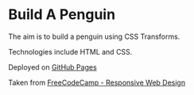 # Build A Penguin

The aim is to build a penguin using CSS Transforms.

Technologies include HTML and CSS.

Deployed on [GitHub Pages](https://derektypist.github.io/build-a-penguin/)

Taken from [FreeCodeCamp - Responsive Web Design](https://www.freecodecamp.org/learn/2022/responsive-web-design/)
